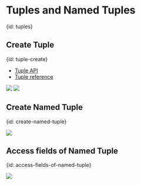 # Tuples and Named Tuples
{id: tuples}

## Create Tuple
{id: tuple-create}

* [Tuple API](https://crystal-lang.org/api/Tuple.html)
* [Tuple reference](https://crystal-lang.org/reference/syntax_and_semantics/literals/tuple.html)

![](examples/tuples/create.cr)
![](examples/tuples/create.out)


## Create Named Tuple
{id: create-named-tuple}

![](examples/tuples/create_named_tuple.cr)

## Access fields of Named Tuple
{id: access-fields-of-named-tuple}

![](examples/tuples/named_tuple_fields.cr)

